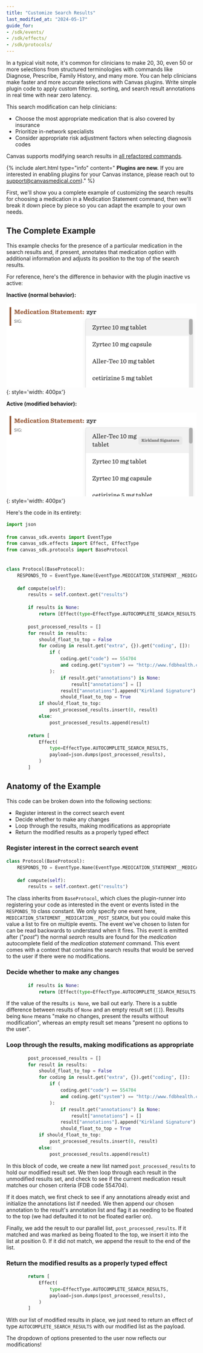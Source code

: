 ```yaml
---
title: "Customize Search Results"
last_modified_at: "2024-05-17"
guide_for:
- /sdk/events/
- /sdk/effects/
- /sdk/protocols/
---
```

In a typical visit note, it's common for clinicians to make 20, 30, even 50 or more selections from structured terminologies with commands like Diagnose, Prescribe, Family History, and many more. You can help clinicians make faster and more accurate selections with Canvas plugins. Write simple plugin code to apply custom filtering, sorting, and search result annotations in real time with near zero latency.

This search modification can help clinicians:

- Choose the most appropriate medication that is also covered by insurance
- Prioritize in-network specialists
- Consider appropriate risk adjustment factors when selecting diagnosis codes

Canvas supports modifying search results in [all refactored commands](/product-updates/commands-module/#progress).

{% include alert.html type="info" content=" <b>Plugins are new.</b> If you are interested in enabling plugins for your Canvas instance, please reach out to <a href='mailto:support@canvasmedical.com'>support@canvasmedical.com</a>)." %}

First, we'll show you a complete example of customizing the search results for
choosing a medication in a Medication Statement command, then we'll break it
down piece by piece so you can adapt the example to your own needs.

## The Complete Example

This example checks for the presence of a particular medication in the search
results and, if present, annotates that medication option with additional
information and adjusts its position to the top of the search results.

For reference, here's the difference in behavior with the plugin inactive vs
active:

**Inactive (normal behavior):**

![With the plugin inactive, the results are unaltered](/assets/images/customize-search-results/plugin-inactive.png){: style='width: 400px'}

**Active (modified behavior):**

![With the plugin active, the preferred result is listed first, and with additional context](/assets/images/customize-search-results/plugin-active.png){: style='width: 400px'}


Here's the code in its entirety:

```python
import json

from canvas_sdk.events import EventType
from canvas_sdk.effects import Effect, EffectType
from canvas_sdk.protocols import BaseProtocol


class Protocol(BaseProtocol):
    RESPONDS_TO = EventType.Name(EventType.MEDICATION_STATEMENT__MEDICATION__POST_SEARCH)

    def compute(self):
        results = self.context.get("results")

        if results is None:
            return [Effect(type=EffectType.AUTOCOMPLETE_SEARCH_RESULTS, payload=json.dumps(None))]

        post_processed_results = []
        for result in results:
            should_float_to_top = False
            for coding in result.get("extra", {}).get("coding", []):
                if (
                    coding.get("code") == 554704
                    and coding.get("system") == "http://www.fdbhealth.com/"
                ):
                    if result.get("annotations") is None:
                        result["annotations"] = []
                    result["annotations"].append("Kirkland Signature")
                    should_float_to_top = True
            if should_float_to_top:
                post_processed_results.insert(0, result)
            else:
                post_processed_results.append(result)

        return [
            Effect(
                type=EffectType.AUTOCOMPLETE_SEARCH_RESULTS,
                payload=json.dumps(post_processed_results),
            )
        ]
```

## Anatomy of the Example
This code can be broken down into the following sections:
- Register interest in the correct search event
- Decide whether to make any changes
- Loop through the results, making modifications as appropriate
- Return the modified results as a properly typed effect

### Register interest in the correct search event
```python
class Protocol(BaseProtocol):
    RESPONDS_TO = EventType.Name(EventType.MEDICATION_STATEMENT__MEDICATION__POST_SEARCH)

    def compute(self):
        results = self.context.get("results")
```

The class inherits from `BaseProtocol`, which clues the plugin-runner into
registering your code as interested in the event or events listed in the
`RESPONDS_TO` class constant. We only specify one event here,
`MEDICATION_STATEMENT__MEDICATION__POST_SEARCH`, but you could make this value
a list to fire on multiple events. The event we've chosen to listen for can be
read backwards to understand when it fires. This event is emitted after ("_post_") the
normal _search_ results are found for the _medication_ autocomplete field of the
_medication statement_ command. This event comes with a context that contains the
search results that would be served to the user if there were no
modifications.

### Decide whether to make any changes
```python
        if results is None:
            return [Effect(type=EffectType.AUTOCOMPLETE_SEARCH_RESULTS, payload=json.dumps(None))]
```

If the value of the results `is None`, we bail out early. There is a subtle
difference between results of `None` and an empty result set (`[]`). Results
being `None` means "make no changes, present the results without modification",
whereas an empty result set means "present no options to the user".

### Loop through the results, making modifications as appropriate
```python
        post_processed_results = []
        for result in results:
            should_float_to_top = False
            for coding in result.get("extra", {}).get("coding", []):
                if (
                    coding.get("code") == 554704
                    and coding.get("system") == "http://www.fdbhealth.com/"
                ):
                    if result.get("annotations") is None:
                        result["annotations"] = []
                    result["annotations"].append("Kirkland Signature")
                    should_float_to_top = True
            if should_float_to_top:
                post_processed_results.insert(0, result)
            else:
                post_processed_results.append(result)
```

In this block of code, we create a new list named `post_processed_results` to
hold our modified result set. We then loop through each result in the
unmodified results set, and check to see if the current medication result matches our
chosen criteria (FDB code 554704).

If it does match, we first check to see if any
annotations already exist and initialize the annotations list if needed. We
then append our chosen annotation to the result's annotation list and flag it
as needing to be floated to the top (we had defaulted it to not be floated
earlier on).

Finally, we add the result to our parallel list, `post_processed_results`. If
it matched and was marked as being floated to the top, we insert it into the
list at position 0. If it did not match, we append the result to the end of
the list.

### Return the modified results as a properly typed effect
```python
        return [
            Effect(
                type=EffectType.AUTOCOMPLETE_SEARCH_RESULTS,
                payload=json.dumps(post_processed_results),
            )
        ]
```

With our list of modified results in place, we just need to return an effect
of type `AUTOCOMPLETE_SEARCH_RESULTS` with our modified list as the payload.

The dropdown of options presented to the user now reflects our modifications!

<br />
<br />
<br />
